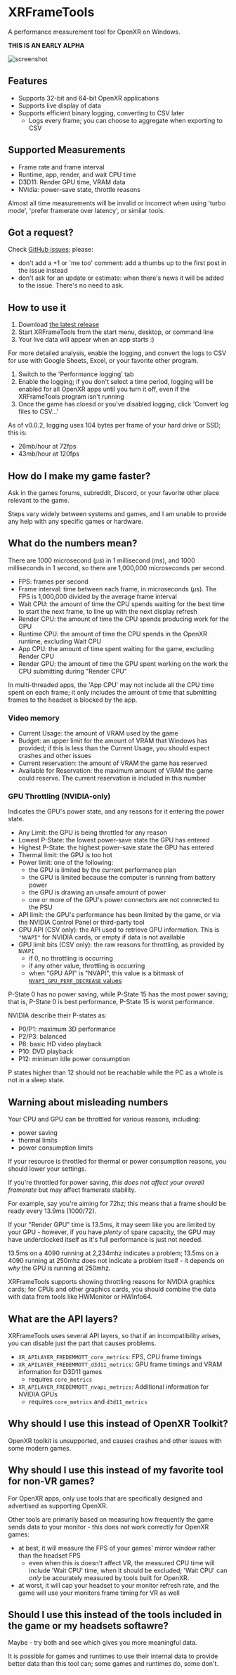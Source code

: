 # XRFrameTools

A performance measurement tool for OpenXR on Windows.

**THIS IS AN EARLY ALPHA**

![screenshot](docs/screenshot.png)

## Features

- Supports 32-bit and 64-bit OpenXR applications
- Supports live display of data
- Supports efficient binary logging, converting to CSV later
    - Logs every frame; you can choose to aggregate when exporting to CSV

## Supported Measurements

- Frame rate and frame interval
- Runtime, app, render, and wait CPU time
- D3D11: Render GPU time, VRAM data
- NVidia: power-save state, throttle reasons

Almost all time measurements will be invalid or incorrect when using 'turbo mode', 'prefer framerate over latency', or
similar tools.

## Got a request?

Check [GitHub issues](https://github.com/fredemmott/XRFrameTools/issues); please:

- don't add a +1 or 'me too' comment: add a thumbs up to the first post in the issue instead
- don't ask for an update or estimate: when there's news it will be added to the issue. There's no need to ask.

## How to use it

1. Download [the latest release](https://github.com/fredemmott/XRFrameTools/releases/latest)
2. Start XRFrameTools from the start menu, desktop, or command line
3. Your live data will appear when an app starts :)

For more detailed analysis, enable the logging, and convert the logs to CSV for use with Google Sheets, Excel, or your
favorite other program.

1. Switch to the 'Performance logging' tab
2. Enable the logging; if you don't select a time period, logging will be enabled for all OpenXR apps until you turn it
   off, even if the XRFrameTools program isn't running
3. Once the game has cloesd or you've disabled logging, click 'Convert log files to CSV...'

As of v0.0.2, logging uses 104 bytes per frame of your hard drive or SSD; this is:

- 26mb/hour at 72fps
- 43mb/hour at 120fps

## How do I make my game faster?

Ask in the games forums, subreddit, Discord, or your favorite other place relevant to the game.

Steps vary widely between systems and games, and I am unable to provide any help with any specific games or hardware.

## What do the numbers mean?

There are 1000 microsecond (*µs*) in 1 millisecond (*ms*), and 1000 milliseconds in 1 second, so there are 1,000,000
microseconds per second.

- FPS: frames per second
- Frame interval: time between each frame, in microseconds (*µs*). The FPS is 1,000,000 divided by the average frame
  interval
- Wait CPU: the amount of time the CPU spends waiting for the best time to start the next frame, to line up with the
  next display refresh
- Render CPU: the amount of time the CPU spends producing work for the GPU
- Runtime CPU: the amount of time the CPU spends in the OpenXR runtime, excluding Wait CPU
- App CPU: the amount of time spent waiting for the game, excluding Render CPU
- Render GPU: the amount of time the GPU spent working on the work the CPU submitting during "Render CPU"

In multi-threaded apps, the 'App CPU' may not include all the CPU time spent on each frame; it only includes the amount
of time that submitting frames to the headset is blocked by the app.

### Video memory

- Current Usage: the amount of VRAM used by the game
- Budget: an upper limit for the amount of VRAM that Windows has provided; if this is less than the Current Usage, you
  should expect crashes and other issues
- Current reservation: the amount of VRAM the game has reserved
- Available for Reservation: the maximum amount of VRAM the game could reserve. The current reservation is included in
  this number

### GPU Throttling (NVIDIA-only)

Indicates the GPU's power state, and any reasons for it entering the power state.

- Any Limit: the GPU is being throttled for any reason
- Lowest P-State: the lowest power-save state the GPU has entered
- Highest P-State: the highest power-save state the GPU has entered
- Thermal limit: the GPU is too hot
- Power limit: one of the following:
    - the GPU is limited by the current performance plan
    - the GPU is limited because the computer is running from battery power
    - the GPU is drawing an unsafe amount of power
    - one or more of the GPU's power connectors are not connected to the PSU
- API limit: the GPU's performance has been limited by the game, or via the NVIDIA Control Panel or third-party tool
- GPU API (CSV only): the API used to retrieve GPU information. This is `"NVAPI"` for NVIDIA cards, or empty if data is
  not available
- GPU limit bits (CSV only): the raw reasons for throttling, as provided by `NVAPI`
    - if 0, no throttling is occurring
    - if any other value, throttling is occurring
    - when "GPU API" is "NVAPI", this value is a bitmask of [
      `NVAPI_GPU_PERF_DECREASE` values](https://github.com/NVIDIA/nvapi/blob/67af97007f59c248c01e520d8c8fb70e243a3240/nvapi.h#L4723)

P-State 0 has no power saving, while P-State 15 has the most power saving; that is, P-State 0 is best performance,
P-State 15 is worst performance.

NVIDIA describe their P-states as:

- P0/P1: maximum 3D performance
- P2/P3: balanced
- P8: basic HD video playback
- P10: DVD playback
- P12: minimum idle power consumption

P states higher than 12 should not be reachable while the PC as a whole is not in a sleep state.

## Warning about misleading numbers

Your CPU and GPU can be throttled for various reasons, including:

- power saving
- thermal limits
- power consumption limits

If your resource is throttled for thermal or power consumption reasons, you should lower your settings.

If you're throttled for power saving, *this does not affect your overall framerate* but may affect framerate stability.

For example, say you're aiming for 72hz; this means that a frame should be ready every 13.9ms (1000/72).

If your "Render GPU" time is 13.5ms, it may seem like you are limited by your GPU - however, if you have *plenty* of
spare capacity, the GPU may have underclocked itself as it's full performance is just not needed.

13.5ms on a 4090 running at 2,234mhz indicates a problem; 13.5ms on a 4090 running at 250mhz does not indicate a problem
itself - it depends on *why* the GPU is running at 250mhz.

XRFrameTools supports showing throttling reasons for NVIDIA graphics cards; for CPUs and other graphics cards, you
should combine the data with data from tools like HWMonitor or HWInfo64.

## What are the API layers?

XRFrameTools uses several API layers, so that if an incompatibility arises, you can disable just the part that causes
problems.

- `XR_APILAYER_FREDEMMOTT_core_metrics`: FPS, CPU frame timings
- `XR_APILAYER_FREDEMMOTT_d3d11_metrics`: GPU frame timings and VRAM information for D3D11 games
    - requires `core_metrics`
- `XR_APILAYER_FREDEMMOTT_nvapi_metrics`: Additional information for NVIDIA GPUs
    - requires `core_metrics` and `d3d11_metrics`

## Why should I use this instead of OpenXR Toolkit?

OpenXR toolkit is unsupported, and causes crashes and other issues with some modern games.

## Why should I use this instead of my favorite tool for non-VR games?

For OpenXR apps, only use tools that are specifically designed and advertised as supporting OpenXR.

Other tools are primarily based on measuring how frequently the game sends data to your monitor - this does not work
correctly for OpenXR games:

- at best, it will measure the FPS of your games' mirror window rather than the headset FPS
    - even when this is doesn't affect VR, the measured CPU time will include 'Wait CPU' time, when it should be
      excluded; 'Wait CPU' can *only* be accurately measured by tools built for OpenXR.
- at worst, it will cap your headset to your monitor refresh rate, and the game will use your monitors frame timing for
  VR as well

## Should I use this instead of the tools included in the game or my headsets softawre?

Maybe - try both and see which gives you more meaningful data.

It is possible for games and runtimes to use their internal data to provide better data than this tool can; some games
and runtimes do, some don't.